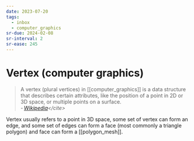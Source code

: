 ```yaml
---
date: 2023-07-20
tags:
  - inbox
  - computer_graphics
sr-due: 2024-02-08
sr-interval: 2
sr-ease: 245
---
```


# Vertex (computer graphics)

> A vertex (plural vertices) in [[computer_graphics]] is a data structure that
> describes certain attributes, like the position of a point in 2D or 3D space,
> or multiple points on a surface.\
> - <cite>[Wikipedia](https://en.wikipedia.org/wiki/Vertex_(computer_graphics))</cite>

Vertex usually refers to a point in 3D space, some set of vertex can form an
edge, and some set of edges can form a face (most commonly a triangle polygon)
and face can form a [[polygon_mesh]].
